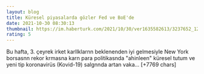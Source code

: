 ```yaml
--- 
layout: blog
title: Küresel piyasalarda gözler Fed ve BoE'de
date: 2021-10-30 08:30:13
thumbnail: https://im.haberturk.com/2021/10/30/ver1635582613/3237652_1200x627.jpg
rating: 5
---
```

Bu hafta, 3. çeyrek irket karllklarnn beklenenden iyi gelmesiyle New York borsasnn rekor krmasna karn para politikasnda "ahinleen" küresel tutum ve yeni tip koronavirüs (Kovid-19) salgnnda artan vaka… [+7769 chars]